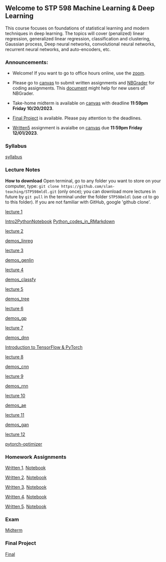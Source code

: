 ## Welcome to STP 598 Machine Learning & Deep Learning 

This course focuses on foundations of statistical learning and modern techniques in deep learning. The topics will cover (penalized) linear regression, generalized linear regression, classification and clustering, Gaussian process, Deep neural networks, convolutional neural networks, recurrent neural networks, and auto-encoders, etc.

### Announcements:

* Welcome! If you want to go to office hours online, use the [zoom](https://asu.zoom.us/j/8055899886).

* Please go to [canvas](https://canvas.asu.edu/courses/161506) to submit written assignments and [NBGrader](https://mathds.asu.edu/services/stp598_98417/formgrader) for coding assignments. This [document](https://github.com/slan-teaching/STP598mldl/blob/main/nbgrader_jupyterhub_student_user_guide.pdf) might help for new users of NBGrader.

* Take-home midterm is available on [canvas](https://canvas.asu.edu/courses/161506) with deadline **11:59pm Friday 10/20/2023**.

* [Final Project](https://github.com/slan-teaching/STP598mldl/blob/main/exams/STP598MLDL_final.pdf) is available. Please pay attention to the deadlines.

* [Written5](https://github.com/slan-teaching/STP598mldl/blob/main/homework/STP598mldl_written5.pdf) assignment is avaialbe on [canvas](https://canvas.asu.edu/courses/161506) due **11:59pm Friday 12/01/2023**.

### Syllabus

[syllabus](https://github.com/slan-teaching/STP598mldl/blob/main/syllabus_STP598mldl.pdf)

### Lecture Notes

**How to download** Open terminal, go to any folder you want to store on your computer, type: `git clone https://github.com/slan-teaching/STP598mldl.git` (only once); you can download more lectures in future by `git pull` in the terminal under the folder `STP598mldl` (use `cd` to go to this folder). If you are not familiar with GitHub, google 'github clone'.

[lecture 1](https://github.com/slan-teaching/STP598mldl/blob/main/lecture_notes/STP598mldl_Intro.pdf)

[Intro2PythonNotebook](https://github.com/slan-teaching/STP598mldl/blob/main/lecture_notes/Lec13-Getting-started-with-iPython-Notebook.pdf)  [Python_codes_in_RMarkdown](https://github.com/slan-teaching/STP598mldl/blob/main/lecture_notes/RMarkdown_Pythoncode.Rmd)

[lecture 2](https://github.com/slan-teaching/STP598mldl/blob/main/lecture_notes/STP598mldl_lect2reg.pdf)

[demos_linreg](https://github.com/slan-teaching/STP598mldl/tree/main/demos/lect2_reg)

[lecture 3](https://github.com/slan-teaching/STP598mldl/blob/main/lecture_notes/STP598mldl_lect3gen.pdf)

[demos_genlin](https://github.com/slan-teaching/STP598mldl/tree/main/demos/lec3_gen)

[lecture 4](https://github.com/slan-teaching/STP598mldl/blob/main/lecture_notes/STP598mldl_lect4clas.pdf)

[demos_classfy](https://github.com/slan-teaching/STP598mldl/tree/main/demos/lect4_clas)

[lecture 5](https://github.com/slan-teaching/STP598mldl/blob/main/lecture_notes/STP598mldl_lect5tree.pdf)

[demos_tree](https://github.com/slan-teaching/STP598mldl/tree/main/demos/lect5_tree)

[lecture 6](https://github.com/slan-teaching/STP598mldl/blob/main/lecture_notes/STP598mldl_lect6gp.pdf)

[demos_gp](https://github.com/slan-teaching/STP598mldl/tree/main/demos/lect6_gp)

[lecture 7](https://github.com/slan-teaching/STP598mldl/blob/main/lecture_notes/STP598mldl_lect7dnn.pdf)

[demos_dnn](https://github.com/slan-teaching/STP598mldl/tree/main/demos/lect7_dnn)

[Introduction to TensorFlow & PyTorch](https://github.com/slan-teaching/STP598mldl/tree/main/demos/Intro2TFPyTorch)

[lecture 8](https://github.com/slan-teaching/STP598mldl/blob/main/lecture_notes/STP598mldl_lect8cnn.pdf)

[demos_cnn](https://github.com/slan-teaching/STP598mldl/tree/main/demos/lect8_cnn)

[lecture 9](https://github.com/slan-teaching/STP598mldl/blob/main/lecture_notes/STP598mldl_lect9rnn.pdf)

[demos_rnn](https://github.com/slan-teaching/STP598mldl/tree/main/demos/lect9_rnn)

[lecture 10](https://github.com/slan-teaching/STP598mldl/blob/main/lecture_notes/STP598mldl_lect10aegan.pdf)

[demos_ae](https://github.com/slan-teaching/STP598mldl/tree/main/demos/lect10_ae)

[lecture 11](https://github.com/slan-teaching/STP598mldl/blob/main/lecture_notes/STP598mldl_lect11GAN_goodfellow.pdf)

[demos_gan](https://github.com/slan-teaching/STP598mldl/tree/main/demos/lect11_gan)

[lecture 12](https://github.com/slan-teaching/STP598mldl/blob/main/lecture_notes/STP598mldl_lect12trainNN.pdf)

[pytorch-optimizer](https://github.com/jettify/pytorch-optimizer)

### Homework Assignments

[Written 1](https://github.com/slan-teaching/STP598mldl/blob/main/homework/STP598mldl_written1.pdf).   [Notebook](https://github.com/slan-teaching/STP598mldl/blob/main/homework/STP598mldl_written1.ipynb)

[Written 2](https://github.com/slan-teaching/STP598mldl/blob/main/homework/STP598mldl_written2.pdf).    [Notebook](https://github.com/slan-teaching/STP598mldl/blob/main/homework/STP598mldl_written2.ipynb)

[Written 3](https://github.com/slan-teaching/STP598mldl/blob/main/homework/STP598mldl_written3.pdf).    [Notebook](https://github.com/slan-teaching/STP598mldl/blob/main/homework/STP598mldl_written3.ipynb)

[Written 4](https://github.com/slan-teaching/STP598mldl/blob/main/homework/STP598mldl_written4.pdf).    [Notebook](https://github.com/slan-teaching/STP598mldl/blob/main/homework/STP598mldl_written4.ipynb)

[Written 5](https://github.com/slan-teaching/STP598mldl/blob/main/homework/STP598mldl_written5.pdf).    [Notebook](https://github.com/slan-teaching/STP598mldl/blob/main/homework/STP598mldl_written5.ipynb)

### Exam

[Midterm](https://github.com/slan-teaching/STP598mldl/tree/main/exams/midterm.pdf)

### Final Project

[Final](https://github.com/slan-teaching/STP598mldl/blob/main/exams/STP598MLDL_final.pdf)
